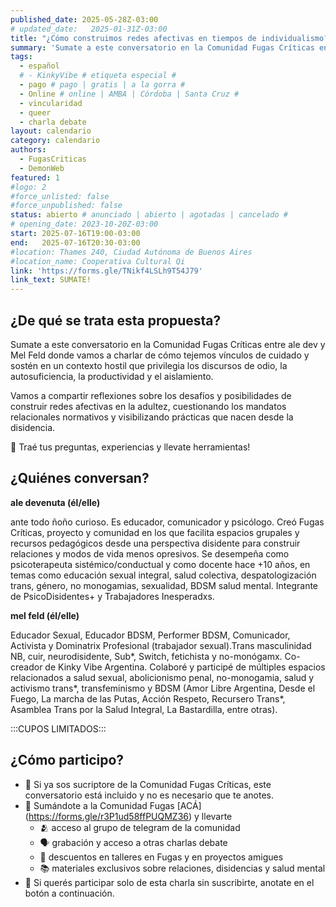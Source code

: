 ```yaml
---
published_date: 2025-05-28Z-03:00
# updated_date:   2025-01-31Z-03:00
title: "¿Cómo construimos redes afectivas en tiempos de individualismo?"
summary: 'Sumate a este conversatorio en la Comunidad Fugas Críticas entre ale dev y Mel Feld donde vamos a charlar de cómo tejemos vínculos de cuidado y sostén en un contexto hostil que privilegia los discursos de odio, la autosuficiencia, la productividad y el aislamiento.'
tags:
  - español
  # - KinkyVibe # etiqueta especial #
  - pago # pago | gratis | a la gorra #
  - Online # online | AMBA | Córdoba | Santa Cruz #
  - vincularidad
  - queer
  - charla debate
layout: calendario
category: calendario
authors:
  - FugasCriticas
  - DemonWeb
featured: 1
#logo: 2
#force_unlisted: false
#force_unpublished: false
status: abierto # anunciado | abierto | agotadas | cancelado #
# opening_date: 2023-10-20Z-03:00
start: 2025-07-16T19:00-03:00
end:   2025-07-16T20:30-03:00
#location: Thames 240, Ciudad Autónoma de Buenos Aires
#location_name: Cooperativa Cultural Qi
link: 'https://forms.gle/TNikf4LSLh9T54J79'
link_text: SUMATE!
---
```

## ¿De qué se trata esta propuesta? ##
Sumate a este conversatorio en la Comunidad Fugas Críticas entre ale dev y Mel Feld donde vamos a charlar de cómo tejemos vínculos de cuidado y sostén en un contexto hostil que privilegia los discursos de odio, la autosuficiencia, la productividad y el aislamiento.

Vamos a compartir reflexiones sobre los desafíos y posibilidades de construir redes afectivas en la adultez, cuestionando los mandatos relacionales normativos y visibilizando prácticas que nacen desde la disidencia.

💬 Traé tus preguntas, experiencias y llevate herramientas!

## ¿Quiénes conversan? #

**ale devenuta (él/elle)**

ante todo ñoño curioso. Es educador, comunicador y psicólogo. Creó Fugas Críticas, proyecto y comunidad en los que facilita espacios grupales y recursos pedagógicos desde una perspectiva disidente para construir relaciones y modos de vida menos opresivos. Se desempeña como psicoterapeuta sistémico/conductual y como docente hace +10 años, en temas como educación sexual integral, salud colectiva, despatologización trans, género, no monogamias, sexualidad, BDSM salud mental. Integrante de PsicoDisidentes+ y Trabajadores Inesperadxs.

**mel feld (él/elle)**

Educador Sexual, Educador BDSM, Performer BDSM, Comunicador, Activista y Dominatrix Profesional (trabajador sexual).Trans masculinidad NB, cuir, neurodisidente, Sub*, Switch, fetichista y no-monógamx. Co-creador de Kinky Vibe Argentina. Colaboré y participé de múltiples espacios relacionados a salud sexual, abolicionismo penal, no-monogamia, salud y activismo trans*, transfeminismo y BDSM (Amor Libre Argentina, Desde el Fuego, La marcha de las Putas, Acción Respeto, Recursero Trans*, Asamblea Trans por la Salud Integral, La Bastardilla, entre otras).

:::CUPOS LIMITADOS:::

## ¿Cómo participo? ##
- 💫 Si ya sos sucriptore de la Comunidad Fugas Críticas, este conversatorio está incluido y no es necesario que te anotes.
- 💫 Sumándote a la Comunidad Fugas [ACÁ] (https://forms.gle/r3P1ud58ffPUQMZ36) y llevarte
  - 🫂 acceso al grupo de telegram de la comunidad
  - 🗣️ grabación y acceso a otras charlas debate 
  - 💸 descuentos en talleres en Fugas y en proyectos amigues
  - 📚 materiales exclusivos sobre relaciones, disidencias y salud mental 
- 💫 Si querés participar solo de esta charla sin suscribirte, anotate en el botón a continuación.
